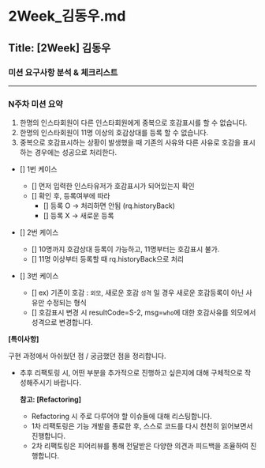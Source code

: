 # 2Week_김동우.md

## Title: [2Week] 김동우

### 미션 요구사항 분석 & 체크리스트

---

### N주차 미션 요약

1. 한명의 인스타회원이 다른 인스타회원에게 중복으로 호감표시를 할 수 없습니다.
2. 한명의 인스타회원이 11명 이상의 호감상대를 등록 할 수 없습니다.
3. 중복으로 호감표시하는 상황이 발생했을 때 기존의 사유와 다른 사유로 호감을 표시하는 경우에는 성공으로 처리한다.

- [] 1번 케이스
    - [] 먼저 입력한 인스타유저가 호감표시가 되어있는지 확인
    - [] 확인 후, 등록여부에 따라
        - [] 등록 O -> 처리하면 안됨 (rq.historyBack)
        - [] 등록 X -> 새로운 등록

- [] 2번 케이스
    - [] 10명까지 호감상대 등록이 가능하고, 11명부터는 호감표시 불가.
    - [] 11명 이상부터 등록할 때 rq.historyBack으로 처리

- [] 3번 케이스
    - [] ex) 기존이 호감 : `외모`, 새로운 호감 `성격` 일 경우 새로운 호감등록이 아닌 사유만 수정되는 형식
    - [] 호감표시 변경 시 resultCode=S-2, msg=`who`에 대한 호감사유를 외모에서 성격으로 변경합니다.

**[특이사항]**

구현 과정에서 아쉬웠던 점 / 궁금했던 점을 정리합니다.

- 추후 리팩토링 시, 어떤 부분을 추가적으로 진행하고 싶은지에 대해 구체적으로 작성해주시기 바랍니다.

  **참고: [Refactoring]**

    - Refactoring 시 주로 다루어야 할 이슈들에 대해 리스팅합니다.
    - 1차 리팩토링은 기능 개발을 종료한 후, 스스로 코드를 다시 천천히 읽어보면서 진행합니다.
    - 2차 리팩토링은 피어리뷰를 통해 전달받은 다양한 의견과 피드백을 조율하여 진행합니다.